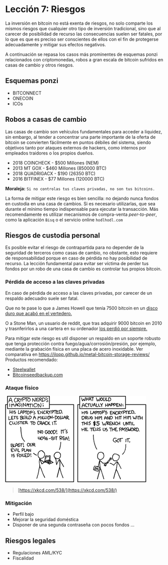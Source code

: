 # Lección 7: Riesgos

La inversión en bitcoin no está exenta de riesgos, no solo comparte los mismos riesgos que cualquier otro tipo de inversión tradicional, sino que al carecer de posibilidad de recurso las consecuencias suelen ser fatales, por lo que es que es preciso ser conscientes de ellos con el fin de protegerse adecuadamente y mitigar sus efectos negativos.

A continuación se repasa los casos más prominentes de esquemas ponzi relacionados con criptomonedas, robos a gran escala de bitcoin sufridos en casas de cambio y otros riesgos.

## Esquemas ponzi

- BITCONNECT
- ONECOIN
- ICOs

## Robos a casas de cambio

Las casas de cambio son vehículos fundamentales para acceder a liquidez, sin embargo, al tender a concentrar una parte importante de la oferta de bitcoin se convierten fácilmente en puntos débiles del sistema, siendo objetivos tanto por ataques externos de hackers, como internos por empleados traidores o los propios dueños.

- 2018 COINCHECK - \$500 Millones (NEM)
- 2013 MT GOX - \$460 Millones (850000 BTC)
- 2018 QUADRIGACX - \$190 (26350 BTC)
- 2016 BITFINEX - \$77 Millones (120000 BTC)

**Moraleja:** `Si no controlas tus claves privadas, no son tus bitcoins.`

La forma de mitigar este riesgo es bien sencilla: no dejando nunca fondos en custodia en una casa de cambios. Si es necesario utilizarlas, que sea durante el mínimo tiempo indispensable para ejecutar la transacción.
Más recomendamente es utilizar mecanismos de compra-venta *peer-to-peer*, como la aplicación `Bisq` o el servicio online `hodlhodl.com`


## Riesgos de custodia personal

Es posible evitar el riesgo de contrapartida para no depender de la seguridad de terceros como casas de cambio, no obstante, esto requiere de responsabilidad porque en caso de pérdida no hay posibilidad de recurso. La lección fundamental para evitar ser víctima de perder tus fondos por un robo de una casa de cambio es controlar tus propios bitcoin.

### Pérdida de acceso a las claves privadas

En caso de pérdida de acceso a las claves privadas, por carecer de un respaldo adecuadro suele ser fatal.

Que no te pase lo que a James Howell que tenía 7500 bitcoin en un [disco duro que acabó en el vertedero.](https://www.theguardian.com/technology/2013/nov/27/hard-drive-bitcoin-landfill-site)

O a Stone Man, un usuario de reddit, que tras adquirir 9000 bitcoin en 2010 y trasnferirlos a una cartera en su ordenador [los perdió por siempre.](https://satoshi.nakamotoinstitute.org/posts/bitcointalk/threads/175/)

Para mitigar este riesgo es util disponer un respaldo en un soporte robusto que tenga protección contra fuego/agua/corrosión/presión, por ejemplo, mediante la grabación física en una placa de acero inoxidable.
Ver comparativa en https://jlopp.github.io/metal-bitcoin-storage-reviews/ 
Productos recomendado:

- [Steelwallet](https://shop.blockark.de/steelwallet)
- [Bitcoinseedbackup.com](https://bitcoinseedbackup.com/)

### 

### Ataque físico

![Wrench attack](wrenchattack.png)

> [https://xkcd.com/538/](https://xkcd.com/538/)


### Mitigación

- Perfil bajo
- Mejorar la seguridad doméstica
- Disponer de una segunda contraseña con pocos fondos
...

## Riesgos legales

- Regulaciones AML/KYC
- Fiscalidad
